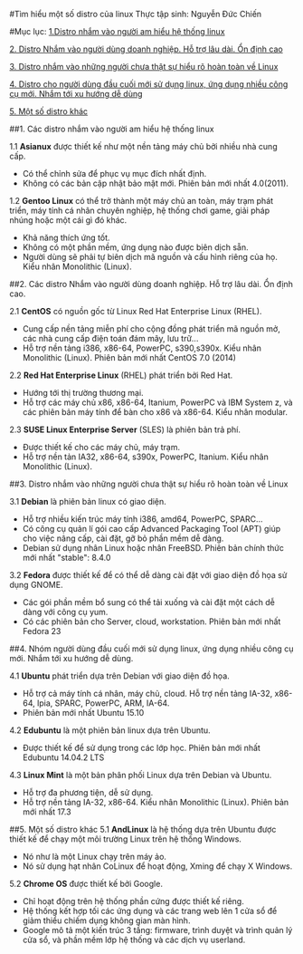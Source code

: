 #Tìm hiểu một số distro của linux
Thực tập sinh: Nguyễn Đức Chiến

#Mục lục:
[1.Distro nhắm vào người am hiểu hệ thống linux](#1)

[2. Distro Nhắm vào người dùng doanh nghiệp. Hỗ trợ lâu dài. Ổn định cao](#2)

[3. Distro nhắm vào những người chưa thật sự hiểu rõ hoàn toàn về Linux](#3)

[4. Distro cho người dùng đầu cuối mới sử dụng linux, ứng dụng nhiều công cụ mới. Nhắm tới xu hướng dễ dùng](#4)

[5. Một số distro khác](#5)

<a name="1"></a>
##1. Các distro nhắm vào người am hiểu hệ thống linux

1.1 **Asianux** được thiết kế như một nền tảng máy chủ bởi nhiều nhà cung cấp.
- Có thể chỉnh sửa để phục vụ mục đích nhất định. 
- Không có các bản cập nhật bảo mật mới. Phiên bản mới nhất 4.0(2011).

1.2 **Gentoo Linux** có thể trở thành một máy chủ an toàn, máy trạm phát triển, máy tính cá nhân chuyên nghiệp, hệ thống chơi game, giải pháp nhúng hoặc một cái gì đó khác. 
- Khả năng thích ứng tốt. 
- Không có một phần mềm, ứng dụng nào được biên dịch sẵn. 
- Người dùng sẽ phải tự biên dịch mã nguồn và cấu hình riêng của họ. Kiểu nhân Monolithic (Linux).

<a name="2"></a>
##2. Các distro Nhắm vào người dùng doanh nghiệp. Hỗ trợ lâu dài. Ổn định cao.

2.1 **CentOS** có nguồn gốc từ Linux Red Hat Enterprise Linux (RHEL). 
- Cung cấp nền tảng miễn phí cho cộng đồng phát triển mã nguồn mở, các nhà cung cấp điện toán đám mây, lưu trữ...
- Hỗ trợ nền tảng i386, x86-64, PowerPC, s390,s390x. Kiểu nhân Monolithic (Linux). Phiên bản mới nhất CentOS 7.0 (2014)

2.2 **Red Hat Enterprise Linux** (RHEL) phát triển bởi Red Hat. 
- Hướng tới thị trường thương mại. 
- Hỗ trợ các máy chủ x86, x86-64, Itanium, PowerPC và IBM System z, và các phiên bản máy tính để bàn cho x86 và x86-64. Kiểu nhân modular.

2.3 **SUSE Linux Enterprise Server** (SLES) là phiên bản trả phí.
- Được thiết kế cho các máy chủ, máy trạm. 
- Hỗ trợ nền tản IA32, x86-64, s390x, PowerPC, Itanium. Kiểu nhân Monolithic (Linux).

<a name="3"></a>
##3. Distro nhắm vào những người chưa thật sự hiểu rõ hoàn toàn về Linux

3.1 **Debian** là phiên bản linux có giao diện.
- Hỗ trợ nhiều kiến trúc máy tính i386, amd64, PowerPC, SPARC...
- Có công cụ quản lí gói cao cấp Advanced Packaging Tool (APT) giúp cho việc nâng cấp, cài đặt, gỡ bỏ phần mềm dễ dàng.
- Debian sử dụng nhân Linux hoặc nhân FreeBSD. Phiên bản chính thức mới nhất "stable": 8.4.0

3.2 **Fedora** được thiết kế để có thể dễ dàng cài đặt với giao diện đồ họa sử dụng GNOME.
- Các gói phần mềm bổ sung có thể tải xuống và cài đặt một cách dễ dàng với công cụ yum. 
- Có các phiên bản cho Server, cloud, workstation. Phiên bản mới nhất Fedora 23

<a name="4"></a>
##4. Nhóm người dùng đầu cuối mới sử dụng linux, ứng dụng nhiều công cụ mới. Nhắm tới xu hướng dễ dùng.

4.1 **Ubuntu** phát triển dựa trên Debian với giao diện đồ họa. 
- Hỗ trợ cả máy tính cá nhân, máy chủ, cloud. Hỗ trợ nền tảng IA-32, x86-64, lpia, SPARC, PowerPC, ARM, IA-64.
- Phiên bản mới nhất Ubuntu 15.10

4.2 **Edubuntu** là một phiên bản linux dựa trên Ubuntu. 
- Được thiết kế để sử dụng trong các lớp học. Phiên bản mới nhất Edubuntu 14.04.2 LTS

4.3 **Linux Mint** là một bản phân phối Linux dựa trên Debian và Ubuntu.
- Hỗ trợ đa phương tiện, dễ sử dụng.
- Hỗ trợ nền tảng IA-32, x86-64. Kiểu nhân Monolithic (Linux). Phiên bản mới nhất 17.3

<a name="5"></a>
##5. Một số distro khác
5.1 **AndLinux** là hệ thống dựa trên Ubuntu được thiết kế để chạy một môi trường Linux trên hệ thống Windows.
- Nó như là một Linux chạy trên máy ảo.
- Nó sử dụng hạt nhân CoLinux để hoạt động, Xming để chạy X Windows.
 
5.2 **Chrome OS** được thiết kế bởi Google.
- Chỉ hoạt động trên hệ thống phần cứng được thiết kế riêng. 
- Hệ thống kết hợp tối các ứng dụng và các trang web lên 1 cửa sổ để giảm thiểu chiếm dụng không gian màn hình.
- Google mô tả một kiến trúc 3 tầng: firmware, trình duyệt và trình quản lý cửa sổ, và phần mềm lớp hệ thống và các dịch vụ userland.

